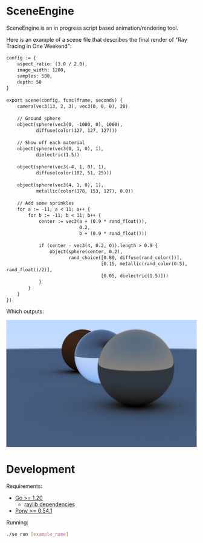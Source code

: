 # SceneEngine

SceneEngine is an in progress script based animation/rendering tool.

Here is an example of a scene file that describes the final render of "Ray Tracing in One Weekend":

```
config := {
    aspect_ratio: (3.0 / 2.0),
    image_width: 1200,
    samples: 500,
    depth: 50
}

export scene(config, func(frame, seconds) {
    camera(vec3(13, 2, 3), vec3(0, 0, 0), 20)

    // Ground sphere
    object(sphere(vec3(0, -1000, 0), 1000),
           diffuse(color(127, 127, 127)))

    // Show off each material
    object(sphere(vec3(0, 1, 0), 1), 
           dielectric(1.5))

    object(sphere(vec3(-4, 1, 0), 1),
           diffuse(color(102, 51, 25)))

    object(sphere(vec3(4, 1, 0), 1),
           metallic(color(178, 153, 127), 0.0))

    // Add some sprinkles
    for a := -11; a < 11; a++ {
        for b := -11; b < 11; b++ {
            center := vec3(a + (0.9 * rand_float()), 
                           0.2,
                           b + (0.9 * rand_float()))

            if (center - vec3(4, 0.2, 0)).length > 0.9 {
                object(sphere(center, 0.2),
                       rand_choice([0.80, diffuse(rand_color())],
                                   [0.15, metallic(rand_color(0.5), rand_float()/2)],
                                   [0.05, dielectric(1.5)]))
            }
        }
    }
})
```

Which outputs:

![Final render of "Ray Tracing in One Weekend"](./images/rtow.png)

# Development

Requirements:
- [Go >= 1.20](https://go.dev)
  - [raylib dependencies](https://github.com/gen2brain/raylib-go)
- [Pony >= 0.54.1](https://www.ponylang.io)

Running:
```bash
./se run [example_name]
```